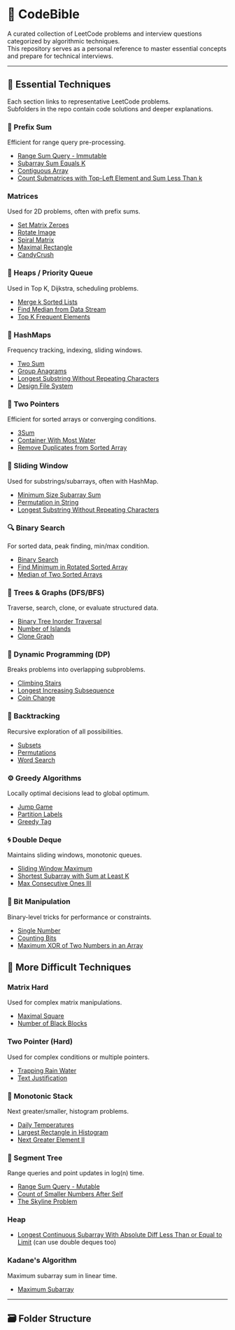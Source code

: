 # 📘 CodeBible

A curated collection of LeetCode problems and interview questions categorized by algorithmic techniques.  
This repository serves as a personal reference to master essential concepts and prepare for technical interviews.

---

## 🔧 Essential Techniques

Each section links to representative LeetCode problems.  
Subfolders in the repo contain code solutions and deeper explanations.

### 🧮 Prefix Sum
Efficient for range query pre-processing.
- [Range Sum Query - Immutable](https://leetcode.com/problems/range-sum-query-immutable/)
- [Subarray Sum Equals K](https://leetcode.com/problems/subarray-sum-equals-k/)
- [Contiguous Array](https://leetcode.com/problems/contiguous-array/)
- [Count Submatrices with Top-Left Element and Sum Less Than k](https://leetcode.com/problems/count-submatrices-with-top-left-element-and-sum-less-than-k/description/?envType=company&envId=barclays&favoriteSlug=barclays-more-than-six-months)

### Matrices
Used for 2D problems, often with prefix sums.
- [Set Matrix Zeroes](https://leetcode.com/problems/set-matrix-zeroes/)
- [Rotate Image](https://leetcode.com/problems/rotate-image/)
- [Spiral Matrix](https://leetcode.com/problems/spiral-matrix/)
- [Maximal Rectangle](https://leetcode.com/problems/maximal-rectangle/)
- [CandyCrush](https://leetcode.com/problems/candy-crush/)

### 🔺 Heaps / Priority Queue
Used in Top K, Dijkstra, scheduling problems.
- [Merge k Sorted Lists](https://leetcode.com/problems/merge-k-sorted-lists/)
- [Find Median from Data Stream](https://leetcode.com/problems/find-median-from-data-stream/)
- [Top K Frequent Elements](https://leetcode.com/problems/top-k-frequent-elements/)

### 🧠 HashMaps
Frequency tracking, indexing, sliding windows.
- [Two Sum](https://leetcode.com/problems/two-sum/)
- [Group Anagrams](https://leetcode.com/problems/group-anagrams/)
- [Longest Substring Without Repeating Characters](https://leetcode.com/problems/longest-substring-without-repeating-characters/)
- [Design File System](https://leetcode.com/problems/design-file-system/)

### 🔁 Two Pointers
Efficient for sorted arrays or converging conditions.
- [3Sum](https://leetcode.com/problems/3sum/)
- [Container With Most Water](https://leetcode.com/problems/container-with-most-water/)
- [Remove Duplicates from Sorted Array](https://leetcode.com/problems/remove-duplicates-from-sorted-array/)

### 🔄 Sliding Window
Used for substrings/subarrays, often with HashMap.
- [Minimum Size Subarray Sum](https://leetcode.com/problems/minimum-size-subarray-sum/)
- [Permutation in String](https://leetcode.com/problems/permutation-in-string/)
- [Longest Substring Without Repeating Characters](https://leetcode.com/problems/longest-substring-without-repeating-characters/)

### 🔍 Binary Search
For sorted data, peak finding, min/max condition.
- [Binary Search](https://leetcode.com/problems/binary-search/)
- [Find Minimum in Rotated Sorted Array](https://leetcode.com/problems/find-minimum-in-rotated-sorted-array/)
- [Median of Two Sorted Arrays](https://leetcode.com/problems/median-of-two-sorted-arrays/)

### 🌳 Trees & Graphs (DFS/BFS)
Traverse, search, clone, or evaluate structured data.
- [Binary Tree Inorder Traversal](https://leetcode.com/problems/binary-tree-inorder-traversal/)
- [Number of Islands](https://leetcode.com/problems/number-of-islands/)
- [Clone Graph](https://leetcode.com/problems/clone-graph/)

### 🧮 Dynamic Programming (DP)
Breaks problems into overlapping subproblems.
- [Climbing Stairs](https://leetcode.com/problems/climbing-stairs/)
- [Longest Increasing Subsequence](https://leetcode.com/problems/longest-increasing-subsequence/)
- [Coin Change](https://leetcode.com/problems/coin-change/)

### 🔁 Backtracking
Recursive exploration of all possibilities.
- [Subsets](https://leetcode.com/problems/subsets/)
- [Permutations](https://leetcode.com/problems/permutations/)
- [Word Search](https://leetcode.com/problems/word-search/)

### ⚙️ Greedy Algorithms
Locally optimal decisions lead to global optimum.
- [Jump Game](https://leetcode.com/problems/jump-game/)
- [Partition Labels](https://leetcode.com/problems/partition-labels/)
- [Greedy Tag](https://leetcode.com/tag/greedy/)

### 🌀 Double Deque
Maintains sliding windows, monotonic queues.
- [Sliding Window Maximum](https://leetcode.com/problems/sliding-window-maximum/)
- [Shortest Subarray with Sum at Least K](https://leetcode.com/problems/shortest-subarray-with-sum-at-least-k/)
- [Max Consecutive Ones III](https://leetcode.com/problems/max-consecutive-ones-iii/)

### 🔌 Bit Manipulation
Binary-level tricks for performance or constraints.
- [Single Number](https://leetcode.com/problems/single-number/)
- [Counting Bits](https://leetcode.com/problems/counting-bits/)
- [Maximum XOR of Two Numbers in an Array](https://leetcode.com/problems/maximum-xor-of-two-numbers-in-an-array/)

## 🧩 More Difficult Techniques

### Matrix Hard
Used for complex matrix manipulations.
- [Maximal Square](https://leetcode.com/problems/maximal-square/)
- [Number of Black Blocks](https://leetcode.com/problems/number-of-black-blocks/)

### Two Pointer (Hard)
Used for complex conditions or multiple pointers.
- [Trapping Rain Water](https://leetcode.com/problems/trapping-rain-water/)
- [Text Justification](https://leetcode.com/problems/text-justification/)

### 🧱 Monotonic Stack
Next greater/smaller, histogram problems.
- [Daily Temperatures](https://leetcode.com/problems/daily-temperatures/)
- [Largest Rectangle in Histogram](https://leetcode.com/problems/largest-rectangle-in-histogram/)
- [Next Greater Element II](https://leetcode.com/problems/next-greater-element-ii/)

### 🌲 Segment Tree
Range queries and point updates in log(n) time.
- [Range Sum Query - Mutable](https://leetcode.com/problems/range-sum-query-mutable/)
- [Count of Smaller Numbers After Self](https://leetcode.com/problems/count-of-smaller-numbers-after-self/)
- [The Skyline Problem](https://leetcode.com/problems/the-skyline-problem/)

### Heap
- [Longest Continuous Subarray With Absolute Diff Less Than or Equal to Limit](https://leetcode.com/problems/longest-continuous-subarray-with-absolute-diff-less-than-or-equal-to-limit/) (can use double deques too)

### Kadane's Algorithm
Maximum subarray sum in linear time.
- [Maximum Subarray](https://leetcode.com/problems/maximum-subarray/)
---

## 🗃️ Folder Structure

